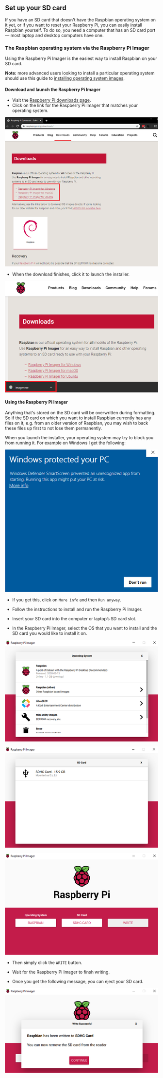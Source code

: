 ## Set up your SD card

If you have an SD card that doesn't have the Raspbian operating system on it yet, or if you want to reset your Raspberry Pi, you can easily install Raspbian yourself. To do so, you need a computer that has an SD card port — most laptop and desktop computers have one.

### The Raspbian operating system via the Raspberry Pi Imager

Using the Raspberry Pi Imager is the easiest way to install Raspbian on your SD card.

**Note:** more advanced users looking to install a particular operating system should use this guide to [installing operating system images](https://www.raspberrypi.org/documentation/installation/installing-images/README.md). 

#### Download and launch the Raspberry Pi Imager

+ Visit the [Raspberry Pi downloads page](https://www.raspberrypi.org/downloads).
+ Click on the link for the Raspberry Pi Imager that matches your operating system.

![Downloads page](images/newInstaller_downloadsPage.png)

+ When the download finishes, click it to launch the installer.

![Launch installer](images/newInstaller_launchInstaller.png)

#### Using the Raspberry Pi Imager

Anything that's stored on the SD card will be overwritten during formatting. So if the SD card on which you want to install Raspbian currently has any files on it, e.g. from an older version of Raspbian, you may wish to back these files up first to not lose them permanently.

When you launch the installer, your operating system may try to block you from running it. For example on Windows I get the following: 

![Windows warning](images/newInstaller_windowsWarning.png)

+ If you get this, click on `More info` and then `Run anyway`.

+ Follow the instructions to install and run the Raspberry Pi Imager.

+ Insert your SD card into the computer or laptop’s SD card slot.

+ In the Raspberry Pi Imager, select the OS that you want to install and the SD card you would like to install it on.

![Raspberry Pi Imager in windows](images/newInstaller_selectOS.png)

![Raspberry Pi Imager in windows](images/newInstaller_select-SDCard.png)

![Raspberry Pi Imager in windows](images/newInstaller_osAndCardSelected.png)

+ Then simply click the `WRITE` button.

+ Wait for the Raspberry Pi Imager to finsh writing.

+ Once you get the following message, you can eject your SD card.

![Write successful message](images/newInstaller_writeSuccessful.png)
